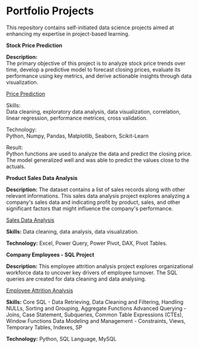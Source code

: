 # Portfolio Projects
This repository contains self-initiated data science projects aimed at enhancing my expertise in project-based learning.

**Stock Price Prediction**

**Description:<br>**
The primary objective of this project is to analyze stock price trends over time, develop a predictive model to forecast closing prices, evaluate its performance using key metrics, and derive actionable insights through data visualization.

[Price Prediction](https://github.com/JD-Insight/Data-Science-Projects/blob/main/Price%20Prediction%20Project.ipynb)

Skills:<br>
Data cleaning, exploratory data analysis, data visualization, correlation, linear regression, performance metrices, cross validation.

Technology:<br>
Python, Numpy, Pandas, Matplotlib, Seaborn, Scikit-Learn

Result:<br>
Python functions are used to analyze the data and predict the closing price. The model generalized well and was able to predict the values close to the actuals.


**Product Sales Data Analysis**

**Description:**
The dataset contains a list of sales records along with other relevant informations. This sales data analysis project explores analyzing a company's sales data and indicating profit by product, sales, and other significant factors that might influence the company's performance.

[Sales Data Analysis](https://github.com/JD-Insight/Data-Science-Projects/blob/main/Product%20Sales%20Data%20Analysis.png)

**Skills:**
Data cleaning, data analysis, data visualization.

**Technology:**
Excel, Power Query, Power Pivot, DAX, Pivot Tables.

**Company Employees - SQL Project**

**Description:**
This employee attrition analysis project explores organizational workforce data to uncover key drivers of employee turnover. The SQL queries are created for data cleaning and data analysing.

[Employee Attrition Analysis](https://github.com/JD-Insight/Data-Science-Projects/tree/main/Advanced%20SQL%20for%20Data%20Analysis)

**Skills:**
Core SQL - Data Retrieving, Data Cleaning and Filtering, Handling NULLs, Sorting and Grouping, Aggregate Functions
Advanced Querying - Joins, Case Statement, Subqueries, Common Table Expressions (CTEs), Window Functions
Data Modeling and Management - Constraints, Views, Temporary Tables, Indexes, SP

**Technology:**
Python, SQL Language, MySQL
